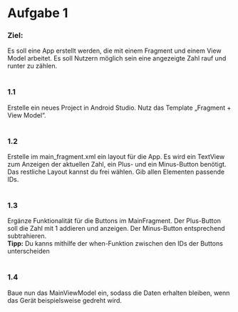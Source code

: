 # Aufgabe 1
### Ziel:
Es soll eine App erstellt werden, die mit einem Fragment und einem View Model arbeitet. Es soll Nutzern möglich sein eine angezeigte Zahl rauf und runter zu zählen.
<br/><br/>

### 1.1
Erstelle ein neues Project in Android Studio. Nutz das Template „Fragment + View Model“.
<br/><br/>

### 1.2
Erstelle im main_fragment.xml ein layout für die App. Es wird ein TextView zum Anzeigen der aktuellen Zahl, ein Plus- und ein Minus-Button benötigt. Das restliche Layout kannst du frei wählen. Gib allen Elementen passende IDs.
<br/><br/>

### 1.3
Ergänze Funktionalität für die Buttons im MainFragment. Der Plus-Button soll die Zahl mit 1 addieren und anzeigen. Der Minus-Button entsprechend subtrahieren. <br/>
**Tipp:** Du kanns mithilfe der when-Funktion zwischen den IDs der Buttons unterscheiden
<br/><br/>

### 1.4
Baue nun das MainViewModel ein, sodass die Daten erhalten bleiben, wenn das Gerät beispielsweise gedreht wird.
